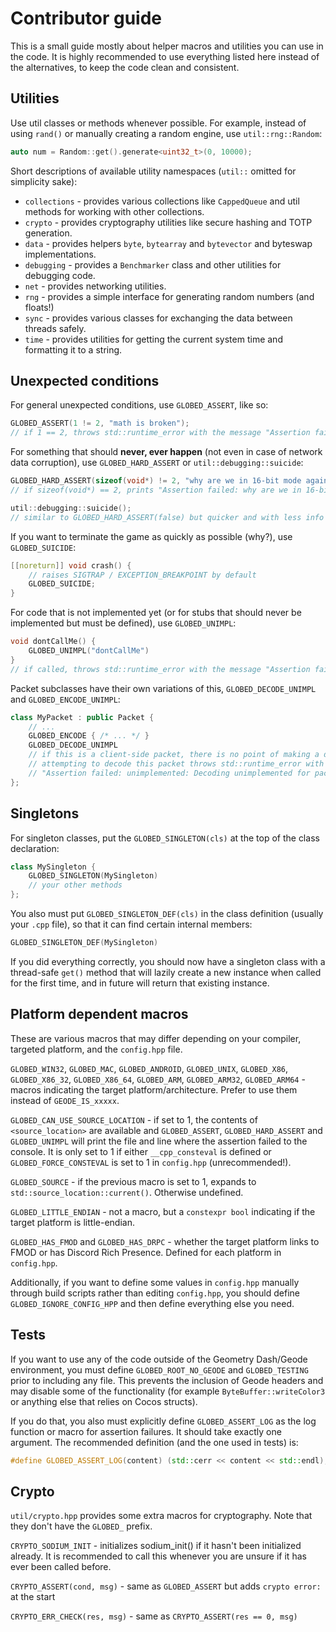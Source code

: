 # Contributor guide

This is a small guide mostly about helper macros and utilities you can use in the code. It is highly recommended to use everything listed here instead of the alternatives, to keep the code clean and consistent.

## Utilities

Use util classes or methods whenever possible. For example, instead of using `rand()` or manually creating a random engine, use `util::rng::Random`:

```cpp
auto num = Random::get().generate<uint32_t>(0, 10000);
```

Short descriptions of available utility namespaces (`util::` omitted for simplicity sake):

* `collections` - provides various collections like `CappedQueue` and util methods for working with other collections.
* `crypto` - provides cryptography utilities like secure hashing and TOTP generation.
* `data` - provides helpers `byte`, `bytearray` and `bytevector` and byteswap implementations.
* `debugging` - provides a `Benchmarker` class and other utilities for debugging code.
* `net` - provides networking utilities.
* `rng` - provides a simple interface for generating random numbers (and floats!)
* `sync` - provides various classes for exchanging the data between threads safely.
* `time` - provides utilities for getting the current system time and formatting it to a string.

## Unexpected conditions

For general unexpected conditions, use `GLOBED_ASSERT`, like so:

```cpp
GLOBED_ASSERT(1 != 2, "math is broken");
// if 1 == 2, throws std::runtime_error with the message "Assertion failed: math is broken"
```

For something that should **never, ever happen** (not even in case of network data corruption), use `GLOBED_HARD_ASSERT` or `util::debugging::suicide`:

```cpp
GLOBED_HARD_ASSERT(sizeof(void*) != 2, "why are we in 16-bit mode again??")
// if sizeof(void*) == 2, prints "Assertion failed: why are we in 16-bit mode again??" and terminates the entire game.

util::debugging::suicide();
// similar to GLOBED_HARD_ASSERT(false) but quicker and with less info printing
```

If you want to terminate the game as quickly as possible (why?), use `GLOBED_SUICIDE`:

```cpp
[[noreturn]] void crash() {
    // raises SIGTRAP / EXCEPTION_BREAKPOINT by default
    GLOBED_SUICIDE;
}
```

For code that is not implemented yet (or for stubs that should never be implemented but must be defined), use `GLOBED_UNIMPL`:

```cpp
void dontCallMe() {
    GLOBED_UNIMPL("dontCallMe")
}
// if called, throws std::runtime_error with the message "Assertion failed: unimplemented: dontCallMe"
```

Packet subclasses have their own variations of this, `GLOBED_DECODE_UNIMPL` and `GLOBED_ENCODE_UNIMPL`:

```cpp
class MyPacket : public Packet {
    // ...
    GLOBED_ENCODE { /* ... */ }
    GLOBED_DECODE_UNIMPL
    // if this is a client-side packet, there is no point of making a decode method.
    // attempting to decode this packet throws std::runtime_error with the message
    // "Assertion failed: unimplemented: Decoding unimplemented for packet <packet id>"
};
```

## Singletons

For singleton classes, put the `GLOBED_SINGLETON(cls)` at the top of the class declaration:

```cpp
class MySingleton {
    GLOBED_SINGLETON(MySingleton)
    // your other methods
};
```

You also must put `GLOBED_SINGLETON_DEF(cls)` in the class definition (usually your `.cpp` file), so that it can find certain internal members:

```cpp
GLOBED_SINGLETON_DEF(MySingleton)
```

If you did everything correctly, you should now have a singleton class with a thread-safe `get()` method that will lazily create a new instance when called for the first time, and in future will return that existing instance.

## Platform dependent macros

These are various macros that may differ depending on your compiler, targeted platform, and the `config.hpp` file.

`GLOBED_WIN32`, `GLOBED_MAC`, `GLOBED_ANDROID`, `GLOBED_UNIX`, `GLOBED_X86`, `GLOBED_X86_32`, `GLOBED_X86_64`, `GLOBED_ARM`, `GLOBED_ARM32`, `GLOBED_ARM64` - macros indicating the target platform/architecture. Prefer to use them instead of `GEODE_IS_xxxxx`.

`GLOBED_CAN_USE_SOURCE_LOCATION` - if set to 1, the contents of `<source_location>` are available and `GLOBED_ASSERT`, `GLOBED_HARD_ASSERT` and `GLOBED_UNIMPL` will print the file and line where the assertion failed to the console. It is only set to 1 if either `__cpp_consteval` is defined or `GLOBED_FORCE_CONSTEVAL` is set to 1 in `config.hpp` (unrecommended!).

`GLOBED_SOURCE` - if the previous macro is set to 1, expands to `std::source_location::current()`. Otherwise undefined.

`GLOBED_LITTLE_ENDIAN` - not a macro, but a `constexpr bool` indicating if the target platform is little-endian.

`GLOBED_HAS_FMOD` and `GLOBED_HAS_DRPC` - whether the target platform links to FMOD or has Discord Rich Presence. Defined for each platform in `config.hpp`.

Additionally, if you want to define some values in `config.hpp` manually through build scripts rather than editing `config.hpp`, you should define `GLOBED_IGNORE_CONFIG_HPP` and then define everything else you need.

## Tests

If you want to use any of the code outside of the Geometry Dash/Geode environment, you must define `GLOBED_ROOT_NO_GEODE` and `GLOBED_TESTING` prior to including any file. This prevents the inclusion of Geode headers and may disable some of the functionality (for example `ByteBuffer::writeColor3` or anything else that relies on Cocos structs).

If you do that, you also must explicitly define `GLOBED_ASSERT_LOG` as the log function or macro for assertion failures. It should take exactly one argument. The recommended definition (and the one used in tests) is:

```cpp
#define GLOBED_ASSERT_LOG(content) (std::cerr << content << std::endl);
```

## Crypto

`util/crypto.hpp` provides some extra macros for cryptography. Note that they don't have the `GLOBED_` prefix.

`CRYPTO_SODIUM_INIT` - initializes sodium_init() if it hasn't been initialized already. It is recommended to call this whenever you are unsure if it has ever been called before.

`CRYPTO_ASSERT(cond, msg)` - same as `GLOBED_ASSERT` but adds `crypto error: ` at the start

`CRYPTO_ERR_CHECK(res, msg)` - same as `CRYPTO_ASSERT(res == 0, msg)`